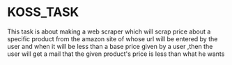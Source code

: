 # KOSS_TASK
This task is about making a web scraper which will scrap price about a specific product from the amazon site of whose url will be entered by the user and when it will be less than a base price given by a user ,then the user will get a mail that the given product's price is less than what he wants

